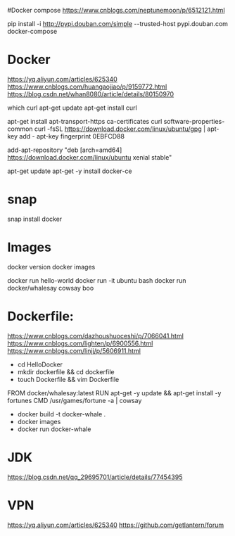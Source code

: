 #Docker compose
https://www.cnblogs.com/neptunemoon/p/6512121.html

pip install -i http://pypi.douban.com/simple --trusted-host pypi.douban.com docker-compose


# Docker
https://yq.aliyun.com/articles/625340
https://www.cnblogs.com/huangaojiao/p/9159772.html
https://blog.csdn.net/whan8080/article/details/80150970

which curl
apt-get update
apt-get install curl

apt-get install apt-transport-https ca-certificates curl software-properties-common
curl -fsSL https://download.docker.com/linux/ubuntu/gpg | apt-key add -
apt-key fingerprint 0EBFCD88

add-apt-repository "deb [arch=amd64] https://download.docker.com/linux/ubuntu  xenial  stable"

apt-get update
apt-get -y install docker-ce


# snap
snap install docker


# Images
docker version
docker images

docker run hello-world
docker run -it ubuntu bash
docker run docker/whalesay cowsay boo


# Dockerfile:
https://www.cnblogs.com/dazhoushuoceshi/p/7066041.html
https://www.cnblogs.com/lighten/p/6900556.html
https://www.cnblogs.com/linjj/p/5606911.html

- cd HelloDocker
- mkdir dockerfile && cd dockerfile
- touch Dockerfile && vim Dockerfile

FROM docker/whalesay:latest
RUN apt-get -y update && apt-get install -y fortunes
CMD /usr/games/fortune -a | cowsay

- docker build -t docker-whale .
- docker images
- docker run docker-whale


# JDK
https://blog.csdn.net/qq_29695701/article/details/77454395


# VPN
https://yq.aliyun.com/articles/625340
https://github.com/getlantern/forum
